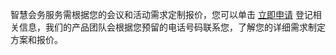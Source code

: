 智慧会务服务需根据您的会议和活动需求定制报价，您可以单击 [立即申请](https://cloud.tencent.com/apply/p/bkr88m5cc4i) 登记相关信息，我们的产品团队会根据您预留的电话号码联系您，了解您的详细需求制定方案和报价。
